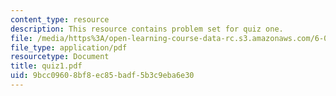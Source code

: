 ```yaml
---
content_type: resource
description: This resource contains problem set for quiz one.
file: /media/https%3A/open-learning-course-data-rc.s3.amazonaws.com/6-041-probabilistic-systems-analysis-and-applied-probability-spring-2006/9bcc09608bf8ec85badf5b3c9eba6e30_quiz1.pdf
file_type: application/pdf
resourcetype: Document
title: quiz1.pdf
uid: 9bcc0960-8bf8-ec85-badf-5b3c9eba6e30
---
```


